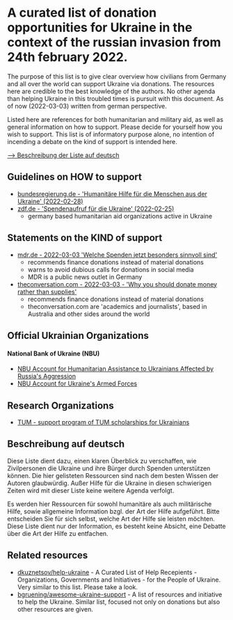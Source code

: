 # A curated list of donation opportunities for Ukraine in the context of the russian invasion from 24th february 2022.
The purpose of this list is to give clear overview how civilians from Germany and all over the world can support Ukraine via donations. The resources here are credible to the best knowledge of the authors. No other agenda than helping Ukraine in this troubled times is pursuit with this document. As of now (2022-03-03) written from german perspective.

Listed here are references for both humanitarian and military aid, as well as general information on how to support. Please decide for yourself how you wish to support. This list is of informatory purpose alone, no intention of incending a debate on the kind of support is intended here.

[--> Beschreibung der Liste auf deutsch](#beschreibung-auf-deutsch)

## Guidelines on HOW to support
* [bundesregierung.de - 'Humanitäre Hilfe für die Menschen aus der Ukraine' (2022-02-28)](https://www.bundesregierung.de/breg-de/suche/ukraine-humanitaere-hilfe-2008006)
* [zdf.de - 'Spendenaufruf für die Ukraine' (2022-02-25)](https://www.zdf.de/service-und-hilfe/spendenaufruf-fuer-ukraine-100.html)
    * germany based humanitarian aid organizations active in Ukraine

## Statements on the KIND of support
* [mdr.de - 2022-03-03 'Welche Spenden jetzt besonders sinnvoll sind'](https://www.mdr.de/nachrichten/deutschland/gesellschaft/ukraine-geldspenden-sachspenden-hilfsorganisationen-100.html)
    * recommends finance donations instead of material donations
    * warns to avoid dubious calls for donations in social media
    * MDR is a public news outlet in Germany
* [theconversation.com - 2022-03-03 - 'Why you should donate money rather than supplies'](https://theconversation.com/ukraine-crisis-why-you-should-donate-money-rather-than-supplies-178245)
    * recommends finance donations instead of material donations
    * theconversation.com are 'academics and journalists', based in Australia and other sides around the world

## Official Ukrainian Organizations
#### National Bank of Ukraine (NBU)
* [NBU Account for Humanitarian Assistance to Ukrainians Affected by Russia's Aggression](https://bank.gov.ua/en/news/all/natsionalniy-bank-vidkriv-rahunok-dlya-gumanitarnoyi-dopomogi-ukrayintsyam-postrajdalim-vid-rosiyskoyi-agresiyi)
* [NBU Account for Ukraine's Armed Forces](https://bank.gov.ua/en/news/all/natsionalniy-bank-vidkriv-spetsrahunok-dlya-zboru-koshtiv-na-potrebi-armiyi)

## Research Organizations
* [TUM - support program of TUM scholarships for Ukrainians](https://www.tum.de/die-tum/aktuelles/pressemitteilungen/details/37215)

## Beschreibung auf deutsch
Diese Liste dient dazu, einen klaren Überblick zu verschaffen, wie Zivilpersonen die Ukraine und ihre Bürger durch Spenden unterstützen können. Die hier gelisteten Ressourcen sind nach dem besten Wissen der Autoren glaubwürdig. Außer Hilfe für die Ukraine in diesen schwierigen Zeiten wird mit dieser Liste keine weitere Agenda verfolgt.

Es werden hier Ressourcen für sowohl humanitäre als auch militärische Hilfe, sowie allgemeine Information bzgl. der Art der Hilfe aufgeführt. Bitte entscheiden Sie für sich selbst, welche Art der Hilfe sie leisten möchten. Diese Liste dient nur der Information, es besteht keine Absicht, eine Debatte über die Art der Hilfe zu entfachen.

## Related resources
* [dkuznetsov/help-ukraine](https://github.com/dkuznetsov/help-ukraine) - A Curated List of Help Recepients - Organizations, Governments and Initiatives - for the People of Ukraine. Very similar to this list. Please take a look.
* [bgruening/awesome-ukraine-support](https://github.com/bgruening/awesome-ukraine-support) - A list of resources and initiative to help the Ukraine. Similar list, focused not only on donations but also other resources are given.
